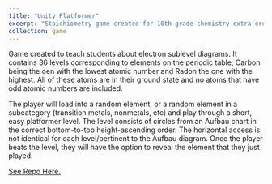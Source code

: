 ```yaml
---
title: "Unity Platformer"
excerpt: "Stoichiometry game created for 10th grade chemistry extra credit."
collection: game
---
```


Game created to teach students about electron sublevel diagrams. It contains 36 levels corresponding to elements on the periodic table, Carbon being the oen with the lowest atomic number and Radon the one with the highest. All of these atoms are in their ground state and no atoms that have odd atomic numbers are included.

The player will load into a random element, or a random element in a subcategory (transition metals, nonmetals, etc) and play through a short, easy platformer level. The level consists of circles from an Aufbau chart in the correct bottom-to-top height-ascending order. The horizontal access is not identical for each level/pertinent to the Aufbau diagram. Once the player beats the level, they will have the option to reveal the element that they just played.

[See Repo Here.](https://github.com/charlietharas/chem-extra-credit)